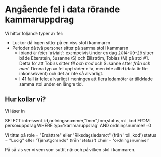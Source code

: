 Angående fel i data rörande kammaruppdrag
=========================================

Vi hittar följande typer av fel:
 - Luckor då ingen sitter på en viss stol i kammaren
 - Perioder då två personer sitter på samma stol i kammaren
   - Ibland är felet 'trivialt': exempelvis Under en dag 2014-09-29 sitter både Eberstein, Susanne (S) och Billström, Tobias (M) på stol #1. Detta för att Tobias sitter _till och med_ och Susanne sitter _från och med_. Denna typ av fel uppträder ofta, men inte alltid (data är lite inkonsekvent) och det är inte så allvarligt.
   - I 41 fall är felet allvarligt i meningen att flera ledamöter är tilldelade samma stol under en längre tid.

Hur kollar vi?
--------------

Vi läser in

SELECT intressent_id,ordningsnummer,"from",tom,status,roll_kod FROM personuppdrag WHERE typ='kammaruppdrag' AND ordningsnummer!=0

Vi tittar på 
    role = "Ersättare" eller "Riksdagsledamot" (från 'roll_kod')
    status = "Ledig" eller "Tjänstgörande" (från 'status')
    chair = 'ordningsnummer'

På så vis ser vi vem som suttit när och på vilken stol i kammaren.

